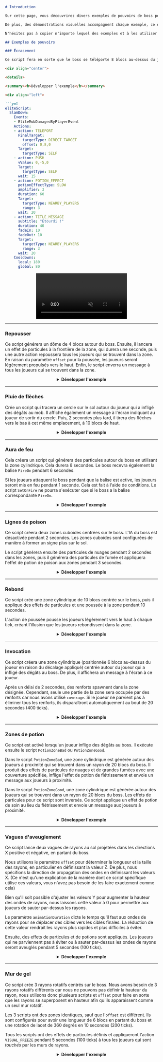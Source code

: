 ```markdown
# Introduction

Sur cette page, vous découvrirez divers exemples de pouvoirs de boss personnalisés créés avec EliteScript et la [WebApp](https://magmaguy.com/webapp/webapp.html). Ces exemples simples illustrent comment utiliser plusieurs actions et d'autres fonctionnalités pour créer des pouvoirs de boss uniques. 

De plus, des démonstrations visuelles accompagnent chaque exemple, ce qui facilite la compréhension du fonctionnement du script dans le jeu.

N'hésitez pas à copier n'importe lequel des exemples et à les utiliser dans vos propres donjons ou mondes.

## Exemples de pouvoirs

### Écrasement

Ce script fera en sorte que le boss se téléporte 8 blocs au-dessus du joueur qui lui a infligé des dégâts, puis qu'il s'écrase au sol. Ensuite, il appliquera l'effet de potion de ralentissement à tous les joueurs qui se trouvent dans un rayon de 3 blocs du boss, et affichera le message "Étourdi" à l'écran pendant 3 secondes.

<div align="center">

<details>

<summary><b>Développer l'exemple</b></summary>

<div align="left">

```yml
eliteScript:
  SlamDown:
    Events:
    - EliteMobDamagedByPlayerEvent
    Actions:
    - action: TELEPORT
      FinalTarget:
        targetType: DIRECT_TARGET
        offset: 0,8,0
      Target:
        targetType: SELF
    - action: PUSH
      vValue: 0,-5,0
      Target:
        targetType: SELF
      wait: 15
    - action: POTION_EFFECT
      potionEffectType: SLOW
      amplifier: 3
      duration: 60
      Target:
        targetType: NEARBY_PLAYERS
        range: 3
      wait: 20
    - action: TITLE_MESSAGE
      subtitle: "Étourdi !"
      duration: 40
      fadeIn: 10
      fadeOut: 10
      Target:
        targetType: NEARBY_PLAYERS
        range: 3
      wait: 20
    Cooldowns:
      local: 180
      global: 80
```

<div align="center">

<video autoplay loop muted>
  <source src="../../../img/wiki/power_example_slamdown.webm" type="video/webm">
  Your browser ne prend pas en charge la balise vidéo.
</video>

</div>

</div>

</details>

</div>

***

### Repousser

Ce script générera un dôme de 4 blocs autour du boss. Ensuite, il lancera un effet de particules à la frontière de la zone, qui durera une seconde, puis une autre action repoussera tous les joueurs qui se trouvent dans la zone. En raison du paramètre `offset` pour la poussée, les joueurs seront légèrement propulsés vers le haut. Enfin, le script enverra un message à tous les joueurs qui se trouvent dans la zone.

<div align="center">

<details>

<summary><b>Développer l'exemple</b></summary>

<div align="left">

```yml
eliteScript:
  PushAway:
    Events:
    - EliteMobDamagedEvent
    Zone:
      shape: DOME
      radius: 4
      borderRadius: 3
      Target:
        targetType: SELF
        track: true
    Actions:
    - action: SPAWN_PARTICLE
      particles:
      - particle: CLOUD
      Target:
        targetType: ZONE_BORDER
        track: true
      repeatEvery: 5
      times: 4
    - action: PUSH
      Target:
        targetType: ZONE_FULL
        track: true
      RelativeVector:
        SourceTarget:
          targetType: SELF
        DestinationTarget:
          targetType: ACTION_TARGET
        normalize: true
        multiplier: 1.0
        offset: 0,0.2,0
      repeatEvery: 1
      times: 20
    - action: MESSAGE
      sValue: "&cCool boss !: &fDÉGAGE !"
      Target:
        targetType: ZONE_FULL
      repeatEvery: 10
      times: 2
    Cooldowns:
      local: 140
      global: 80
```

<div align="center">

<video autoplay loop muted>
  <source src="../../../img/wiki/power_example_pushaway.webm" type="video/webm">
  Your browser ne prend pas en charge la balise vidéo.
</video>

</div>

</div>

</details>

</div>

***

### Pluie de flèches

Crée un script qui tracera un cercle sur le sol autour du joueur qui a infligé des dégâts au mob. Il affiche également un message à l'écran indiquant au joueur de sortir du cercle. Puis, 2 secondes plus tard, il tirera des flèches vers le bas à cet même emplacement, à 10 blocs de haut.

<div align="center">

<details>

<summary><b>Développer l'exemple</b></summary>

<div align="left">

```yml
eliteScript:
  MakeCircle:
    Events:
    - EliteMobDamagedByPlayerEvent
    Zone:
      shape: CYLINDER
      radius: 5
      borderRadius: 4
      height: 1
      Target:
        targetType: DIRECT_TARGET
        track: false
    Actions:
    - action: SPAWN_PARTICLE
      Target:
        targetType: ZONE_BORDER
        track: false
        coverage: 1.0
      repeatEvery: 5
      times: 8
      particles:
      - particle: FLAME
    - action: TITLE_MESSAGE
      Target:
        targetType: DIRECT_TARGET
      fadeOut: 10
      duration: 20
      fadeIn: 10
      subtitle: Sortez de la zone !
    - action: RUN_SCRIPT
      scripts:
      - "ArrowRain"
    Cooldowns:
      local: 160
      global: 80
  ArrowRain:
    Zone:
      shape: CYLINDER
      radius: 5
      borderRadius: 4
      height: 1
      Target:
        targetType: DIRECT_TARGET
        track: false
        offset: 0,10,0
    Actions:
    - action: SUMMON_ENTITY
      wait: 40
      sValue: ARROW
      Target:
        targetType: ZONE_FULL
        track: false
      vValue: 0,-1,0
      repeatEvery: 10
      times: 4
```

<div align="center">

<video autoplay loop muted>
  <source src="../../../img/wiki/power_example_arrowrain.webm" type="video/webm">
  Your browser ne prend pas en charge la balise vidéo.
</video>

</div>

</div>

</details>

</div>

***

### Aura de feu

Cela créera un script qui générera des particules autour du boss en utilisant la zone cylindrique. Cela durera 6 secondes. Le boss recevra également la balise `FireOn` pendant 6 secondes. 

Si les joueurs attaquent le boss pendant que la balise est active, les joueurs seront mis en feu pendant 1 seconde. Cela est fait à l'aide de conditions. Le script `SetOnFire` ne pourra s'exécuter que si le boss a la balise correspondante `FireOn`.

<div align="center">

<details>

<summary><b>Développer l'exemple</b></summary>

<div align="left">

```yml
eliteScript:
  Visual:
    Events:
    - PlayerDamagedByEliteMobEvent
    Zone:
      shape: CYLINDER
      radius: 2
      height: 3
      Target:
        targetType: SELF
        track: true
    Actions:
    - action: SPAWN_PARTICLE
      particles:
      - particle: FLAME
      Target:
        targetType: ZONE_FULL
        track: true
        coverage: 1.0
      repeatEvery: 5
      times: 24
    - action: TAG
      tags:
      - "FireOn"
      duration: 120
      Target:
        targetType: SELF
    Cooldowns:
      local: 180
      global: 80
  SetOnFire:
    Events:
    - EliteMobDamagedByPlayerEvent
    Actions:
    - action: SET_ON_FIRE
      duration: 20
      Target:
        targetType: DIRECT_TARGET
      Conditions:
        Target:
          targetType: SELF
        conditionType: BLOCKING
        hasTags:
        - "FireOn"
```

<div align="center">

<video autoplay loop muted>
  <source src="../../../img/wiki/power_example_fireaura.webm" type="video/webm">
  Your browser ne prend pas en charge la balise vidéo.
</video>

</div>

</div>

</details>

</div>

***

### Lignes de poison

Ce script créera deux zones cuboïdes centrées sur le boss. L'IA du boss est désactivée pendant 2 secondes. Les zones cuboïdes sont configurées de manière à former un signe plus sur le sol.

Le script générera ensuite des particules de nuages pendant 2 secondes dans les zones, puis il générera des particules de fumée et appliquera l'effet de potion de poison aux zones pendant 3 secondes.

<div align="center">

<details>

<summary><b>Développer l'exemple</b></summary>

<div align="left">

```yml
eliteScript:
  PoisonLine1:
    Events:
    - EliteMobDamagedByPlayerEvent
    Zone:
      shape: CUBOID
      x: 20
      y: 1
      z: 2
      Target:
        targetType: SELF
        track: false
    Actions:
    - action: SET_MOB_AI
      bValue: false
      duration: 40
      Target:
        targetType: SELF
      scripts:
      - "PoisonLine2"
    - action: SPAWN_PARTICLE
      particles:
      - particle: CLOUD
      Target:
        targetType: ZONE_FULL
        coverage: 1
      repeatEvery: 5
      times: 8
    - action: SPAWN_PARTICLE
      particles:
      - particle: SMOKE_NORMAL
      Target:
        targetType: ZONE_FULL
        coverage: 1
      wait: 40
      repeatEvery: 5
      times: 12
    - action: POTION_EFFECT
      potionEffectType: POISON
      amplifier: 4
      duration: 50
      Target:
        targetType: ZONE_FULL
      wait: 40
      repeatEvery: 5
      times: 12
    Cooldowns:
      local: 200
      global: 80
  PoisonLine2:
    Zone:
      shape: CUBOID
      x: 2
      y: 1
      z: 20
      Target:
        targetType: SELF
        track: false
    Actions:
    - action: SPAWN_PARTICLE
      particles:
      - particle: CLOUD
      Target:
        targetType: ZONE_FULL
        coverage: 1
      repeatEvery: 5
      times: 8
    - action: SPAWN_PARTICLE
      particles:
      - particle: SMOKE_NORMAL
      Target:
        targetType: ZONE_FULL
        coverage: 1
      wait: 40
      repeatEvery: 5
      times: 12
    - action: POTION_EFFECT
      potionEffectType: POISON
      amplifier: 4
      duration: 50
      Target:
        targetType: ZONE_FULL
      wait: 40
      repeatEvery: 5
      times: 12
```

<div align="center">

<video autoplay loop muted>
  <source src="../../../img/wiki/power_example_poisonlines.webm" type="video/webm">
  Your browser ne prend pas en charge la balise vidéo.
</video>

</div>

</div>

</details>

</div>

***

### Rebond

Ce script crée une zone cylindrique de 10 blocs centrée sur le boss, puis il applique des effets de particules et une poussée à la zone pendant 10 secondes.

L'action de poussée pousse les joueurs légèrement vers le haut à chaque tick, créant l'illusion que les joueurs rebondissent dans la zone.

<div align="center">

<details>

<summary><b>Développer l'exemple</b></summary>

<div align="left">

```yml
eliteScript:
  Bounce:
    Events:
    - EliteMobDamagedByPlayerEvent
    Zone:
      shape: CYLINDER
      radius: 10
      height: 2
      Target:
        targetType: SELF
        track: false
    Actions:
    - action: SPAWN_PARTICLE
      particles:
      - particle: EXPLOSION_NORMAL
      repeatEvery: 10
      times: 20
      Target:
        targetType: ZONE_FULL
        track: false
        coverage: 0.2
    - action: PUSH
      vValue: 0,0.4,0
      Target:
        targetType: ZONE_FULL
      repeatEvery: 1
      times: 200
    Cooldowns:
      local: 220
      global: 80
```

<div align="center">

<video autoplay loop muted>
  <source src="../../../img/wiki/power_example_bounce.webm" type="video/webm">
  Your browser ne prend pas en charge la balise vidéo.
</video>

</div>

</div>

</details>

</div>

***

### Invocation

Ce script créera une zone cylindrique (positionnée 6 blocs au-dessus du joueur en raison du décalage appliqué) centrée autour du joueur qui a infligé des dégâts au boss. De plus, il affichera un message à l'écran à ce joueur.

Après un délai de 2 secondes, des renforts spawnent dans la zone désignée. Cependant, seule une partie de la zone sera occupée par des renforts car nous avons utilisé `coverage`. Si le joueur ne parvient pas à éliminer tous les renforts, ils disparaîtront automatiquement au bout de 20 secondes (400 ticks).

<div align="center">

<details>

<summary><b>Développer l'exemple</b></summary>

<div align="left">

```yml
eliteScript:
  Summon:
    Events:
    - EliteMobDamagedByPlayerEvent
    Zone:
      shape: CYLINDER
      radius: 3
      height: 1
      Target:
        targetType: DIRECT_TARGET
        offset: 0,6,0
    Actions:
    - action: SUMMON_REINFORCEMENT
      sValue: "fc_boss.yml"
      duration: 400
      Target:
        targetType: ZONE_FULL
        coverage: 0.2
      wait: 40
    - action: TITLE_MESSAGE
      subtitle: "Amis ! Aidez-moi !!!"
      duration: 30
      fadeIn: 10
      fadeOut: 10
      Target:
        targetType: DIRECT_TARGET
    Cooldowns:
      local: 333
      global: 80
```

<div align="center">

<video autoplay loop muted>
  <source src="../../../img/wiki/power_example_summon.webm" type="video/webm">
  Your browser ne prend pas en charge la balise vidéo.
</video>

</div>

</div>

</details>

</div>

***

### Zones de potion

Ce script est activé lorsqu'un joueur inflige des dégâts au boss. Il exécute ensuite le script `PotionZoneBad` ou `PotionZoneGood`.

Dans le script `PotionZoneBad`, une zone cylindrique est générée autour des joueurs à proximité qui se trouvent dans un rayon de 20 blocs du boss. Il produit des effets de particules de nuages et de grandes fumées avec une couverture spécifiée, inflige l'effet de potion de flétrissement et envoie un message aux joueurs à proximité.

Dans le script `PotionZoneGood`, une zone cylindrique est générée autour des joueurs qui se trouvent dans un rayon de 20 blocs du boss. Les effets de particules pour ce script sont inversés. Ce script applique un effet de potion de soin au lieu du flétrissement et envoie un message aux joueurs à proximité.

<div align="center">

<details>

<summary><b>Développer l'exemple</b></summary>

<div align="left">

```yml
eliteScript:
  Trigger:
    Events:
    - EliteMobDamagedByPlayerEvent
    Actions:
    - action: RUN_SCRIPT
      scripts:
      - "PotionZoneBad"
      - "PotionZoneGood"
      onlyRunOneScript: true
    Cooldowns:
      local: 110
      global: 80
  PotionZoneBad:
    Zone:
      shape: CYLINDER
      height: 2
      radius: 5
      Target:
        targetType: NEARBY_PLAYERS
        range: 20
        track: false
    Actions:
    - action: SPAWN_PARTICLE
      particles:
      - particle: CLOUD
      Target:
        targetType: ZONE_FULL
        coverage: 0.3
        track: false
      repeatEvery: 10
      times: 4
    - action: SPAWN_PARTICLE
      particles:
      - particle: SMOKE_LARGE
      Target:
        targetType: ZONE_FULL
        coverage: 0.3
        track: false
      wait: 40
      repeatEvery: 10
      times: 6
    - action: POTION_EFFECT
      potionEffectType: WITHER
      amplifier: 3
      duration: 80
      Target:
        targetType: ZONE_FULL
        track: false
      wait: 40
      repeatEvery: 10
      times: 6
    - action: MESSAGE
      sValue: "&cCool boss !: &fSentez la brûlure !"
      Target:
        targetType: NEARBY_PLAYERS
        range: 20
  PotionZoneGood:
    Zone:
      shape: CYLINDER
      height: 2
      radius: 5
      Target:
        targetType: NEARBY_PLAYERS
        range: 20
        track: false
    Actions:
    - action: SPAWN_PARTICLE
      particles:
      - particle: SMOKE_LARGE
      Target:
        targetType: ZONE_FULL
        coverage: 0.3
        track: false
      repeatEvery: 10
      times: 4
    - action: SPAWN_PARTICLE
      particles:
      - particle: CLOUD
      Target:
        targetType: ZONE_FULL
        coverage: 0.3
        track: false
      wait: 40
      repeatEvery: 10
      times: 6
    - action: POTION_EFFECT
      potionEffectType: HEAL
      amplifier: 1
      duration: 80
      Target:
        targetType: ZONE_FULL
        track: false
      wait: 40
      repeatEvery: 10
      times: 6
    - action: MESSAGE
      sValue: "&cCool boss !: &fSentez... Attendez, c'est le mauvais ."
      Target:
        targetType: NEARBY_PLAYERS
        range: 20
```

<div align="center">

<video autoplay loop muted>
  <source src="../../../img/wiki/power_example_potionzones.webm" type="video/webm">
  Your browser ne prend pas en charge la balise vidéo.
</video>

</div>

</div>

</details>

</div>

***

### Vagues d'aveuglement

Ce script lance deux vagues de rayons au sol projetées dans les directions X positive et négative, en partant du boss.

Nous utilisons le paramètre `offset` pour déterminer la longueur et la taille des rayons, en particulier en définissant la valeur Z. De plus, nous spécifions la direction de propagation des ondes en définissant les valeurs X. (Ce n'est qu'une explication de la manière dont ce script spécifique utilise ces valeurs, vous n'avez pas besoin de les faire exactement comme cela)

Bien qu'il soit possible d'ajuster les valeurs Y pour augmenter la hauteur des ondes de rayons, nous laissons cette valeur à 0 pour permettre aux joueurs de sauter par-dessus les rayons.

Le paramètre `animationDuration` dicte le temps qu'il faut aux ondes de rayons pour se déplacer des cibles vers les cibles finales. La réduction de cette valeur rendrait les rayons plus rapides et plus difficiles à éviter.

Ensuite, des effets de particules et de potions sont appliqués. Les joueurs qui ne parviennent pas à éviter ou à sauter par-dessus les ondes de rayons seront aveuglés pendant 5 secondes (100 ticks).

<div align="center">

<details>

<summary><b>Développer l'exemple</b></summary>

<div align="left">

```yml
eliteScript:
  Blind:
    Events:
    - EliteMobDamagedByPlayerEvent
    Zone:
      shape: TRANSLATING_RAY
      Target:
        targetType: SELF
        offset: 0,0,5
        track: false
      FinalTarget:
        targetType: SELF
        offset: 10,0,5
        track: false
      Target2:
        targetType: SELF
        offset: 0,0,-5
        track: false
      FinalTarget2:
        targetType: SELF
        offset: 10,0,-5
        track: false
      animationDuration: 100
      ignoresSolidBlocks: true
    Actions:
    - action: SPAWN_PARTICLE
      particles:
      - particle: SMOKE_NORMAL
      Target:
        targetType: ZONE_FULL
        track: false
        coverage: 1.0
      repeatEvery: 5
      times: 20
    - action: POTION_EFFECT
      potionEffectType: BLINDNESS
      amplifier: 5
      duration: 100
      Target:
        targetType: ZONE_FULL
        track: true
      repeatEvery: 1
      times: 100
      scripts: "Blind2"
    Cooldowns:
      local: 200
      global: 80
  Blind2:
    Events:
    - EliteMobDamagedByPlayerEvent
    Zone:
      shape: TRANSLATING_RAY
      Target:
        targetType: SELF
        offset: 0,0,5
        track: false
      FinalTarget:
        targetType: SELF
        offset: -10,0,5
        track: false
      Target2:
        targetType: SELF
        offset: 0,0,-5
        track: false
      FinalTarget2:
        targetType: SELF
        offset: -10,0,-5
        track: false
      animationDuration: 100
      ignoresSolidBlocks: true
    Actions:
    - action: SPAWN_PARTICLE
      particles:
      - particle: SMOKE_NORMAL
      Target:
        targetType: ZONE_FULL
        track: false
        coverage: 1.0
      repeatEvery: 5
      times: 20
    - action: POTION_EFFECT
      potionEffectType: BLINDNESS
      amplifier: 5
      duration: 100
      Target:
        targetType: ZONE_FULL
        track: true
      repeatEvery: 1
      times: 100
```

<div align="center">

<video autoplay loop muted>
  <source src="../../../img/wiki/power_example_blindwaves.webm" type="video/webm">
  Your browser ne prend pas en charge la balise vidéo.
</video>

</div>

</div>

</details>

</div>

***

### Mur de gel

Ce script crée 3 rayons rotatifs centrés sur le boss. Nous avons besoin de 3 rayons rotatifs différents car nous ne pouvons pas définir la hauteur du rayon, nous utilisons donc plusieurs scripts et `offset` pour faire en sorte que les rayons se superposent en hauteur afin qu'ils apparaissent comme un seul mur rotatif.

Les 3 scripts ont des zones identiques, sauf que l'`offset` est différent. Ils sont configurés pour avoir une longueur de 6 blocs en partant du boss et une rotation de lacet de 360 degrés en 10 secondes (200 ticks).

Tous les scripts ont des effets de particules définis et appliqueront l'action `VISUAL_FREEZE` pendant 5 secondes (100 ticks) à tous les joueurs qui sont *touchés* par les murs de rayons. 

<div align="center">

<details>

<summary><b>Développer l'exemple</b></summary>

<div align="left">

```yml
eliteScript:
  Trigger:
    Events:
    - EliteMobDamagedByPlayerEvent
    Actions:
    - action: RUN_SCRIPT
      scripts:
      - "FreezeWall"
      - "FreezeWall2"
      - "FreezeWall3"
    Cooldowns:
      local: 300
      global: 80      
  FreezeWall:
    Zone:
      shape: ROTATING_RAY
      Target:
        targetType: SELF
        track: false
      Target2:
        targetType: SELF
        offset: 6,0,0
        track: false
      yawRotation: 360
      animationDuration: 200
      ignoresSolidBlocks: true
    Actions:
    - action: SPAWN_PARTICLE
      particles:
      - particle: SNOWFLAKE
      repeatEvery: 10
      times: 20
      Target:
        targetType: ZONE_FULL
        track: false
        coverage: 1.0
    - action: VISUAL_FREEZE
      duration: 100
      Target:
        targetType: ZONE_FULL
        track: false
      repeatEvery: 1
      times: 200
  FreezeWall2:
    Zone:
      shape: ROTATING_RAY
      Target:
        targetType: SELF
        track: false
        offset: 0,1,0
      Target2:
        targetType: SELF
        track: false
        offset: 6,1,0
      yawRotation: 360
      animationDuration: 200
      ignoresSolidBlocks: true
    Actions:
    - action: SPAWN_PARTICLE
      particles:
      - particle: SNOWFLAKE
      repeatEvery: 10
      times: 20
      Target:
        targetType: ZONE_FULL
        track: false
        coverage: 1.0
    - action: VISUAL_FREEZE
      duration: 100
      Target:
        targetType: ZONE_FULL
        track: false
      repeatEvery: 1
      times: 200
  FreezeWall3:
    Zone:
      shape: ROTATING_RAY
      Target:
        targetType: SELF
        track: false
        offset: 0,2,0
      Target2:
        targetType: SELF
        track: false
        offset: 6,2,0
      yawRotation: 360
      animationDuration: 200
      ignoresSolidBlocks: true
    Actions:
    - action: SPAWN_PARTICLE
      particles:
      - particle: SNOWFLAKE
      repeatEvery: 10
      times: 20
      Target:
        targetType: ZONE_FULL
        track: false
        coverage: 1.0
    - action: VISUAL_FREEZE
      duration: 100
      Target:
        targetType: ZONE_FULL
        track: false
      repeatEvery: 1
      times: 200
```

<div align="center">

<video autoplay loop muted>
  <source src="../../../img/wiki/power_example_freezewall.webm" type="video/webm">
  Your browser ne prend pas en charge la balise vidéo.
</video>

</div>

</div>

</details>

</div>

```